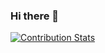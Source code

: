 ### Hi there 👋

<!--[![T1anjiu's GitHub stats](https://github-readme-stats.vercel.app/api?username=T1anjiu&count_private=true&show_icons=true&theme=flag-india)](https://github.com/T1anjiu/github-readme-stats)

[![Top Langs](https://github-readme-stats.vercel.app/api/top-langs/?username=T1anjiu&layout=compact)](https://github.com/anuraghazra/github-readme-stats)-->

[![Contribution Stats](https://github-contribution-stats.vercel.app/api/?username=T1anjiu)](https://github.com/LordDashMe/github-contribution-stats/)

<br />
<!--
**T1anjiu/T1anjiu** is a ✨ _special_ ✨ repository because its `README.md` (this file) appears on your GitHub profile.

Here are some ideas to get you started:

- 🔭 I’m currently working on ...
- 🌱 I’m currently learning ...
- 👯 I’m looking to collaborate on ...
- 🤔 I’m looking for help with ...
- 💬 Ask me about ...
- 📫 How to reach me: ...
- 😄 Pronouns: ...
- ⚡ Fun fact: ...
-->
